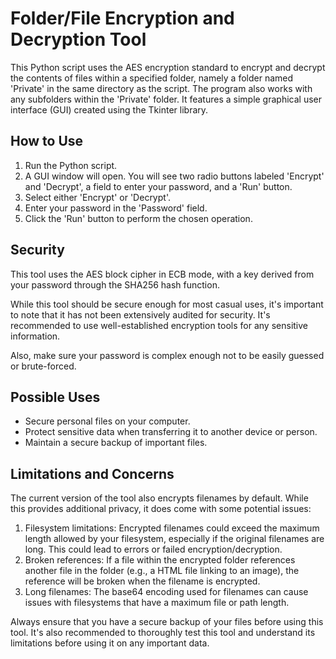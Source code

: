 # Folder/File Encryption and Decryption Tool

This Python script uses the AES encryption standard to encrypt and decrypt the contents of files within a specified folder, namely a folder named 'Private' in the same directory as the script. The program also works with any subfolders within the 'Private' folder. It features a simple graphical user interface (GUI) created using the Tkinter library. 

## How to Use

1. Run the Python script.
2. A GUI window will open. You will see two radio buttons labeled 'Encrypt' and 'Decrypt', a field to enter your password, and a 'Run' button.
3. Select either 'Encrypt' or 'Decrypt'.
4. Enter your password in the 'Password' field.
5. Click the 'Run' button to perform the chosen operation.

## Security

This tool uses the AES block cipher in ECB mode, with a key derived from your password through the SHA256 hash function.

While this tool should be secure enough for most casual uses, it's important to note that it has not been extensively audited for security. It's recommended to use well-established encryption tools for any sensitive information.

Also, make sure your password is complex enough not to be easily guessed or brute-forced.

## Possible Uses

- Secure personal files on your computer.
- Protect sensitive data when transferring it to another device or person.
- Maintain a secure backup of important files.

## Limitations and Concerns

The current version of the tool also encrypts filenames by default. While this provides additional privacy, it does come with some potential issues:

1. Filesystem limitations: Encrypted filenames could exceed the maximum length allowed by your filesystem, especially if the original filenames are long. This could lead to errors or failed encryption/decryption.
2. Broken references: If a file within the encrypted folder references another file in the folder (e.g., a HTML file linking to an image), the reference will be broken when the filename is encrypted.
3. Long filenames: The base64 encoding used for filenames can cause issues with filesystems that have a maximum file or path length.

Always ensure that you have a secure backup of your files before using this tool. It's also recommended to thoroughly test this tool and understand its limitations before using it on any important data.
